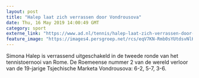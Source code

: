 ```yaml
---
layout: post
title: "Halep laat zich verrassen door Vondrousova"
date: Thu, 16 May 2019 14:00:49 GMT
category: sport
externe_link: "https://www.ad.nl/tennis/halep-laat-zich-verrassen-door-vondrousova~a3bf5eb4/"
feature_image: "https://images4.persgroep.net/rcs/eqV7KN-Rmb0sYUtdsvNlHqOFP34/diocontent/148010713/_fitwidth/400/?appId=21791a8992982cd8da851550a453bd7f&quality=0.7"
---
```


Simona Halep is verrassend uitgeschakeld in de tweede ronde van het tennistoernooi van Rome. De Roemeense nummer 2 van de wereld verloor van de 19-jarige Tsjechische Marketa Vondrousova: 6-2, 5-7, 3-6.
